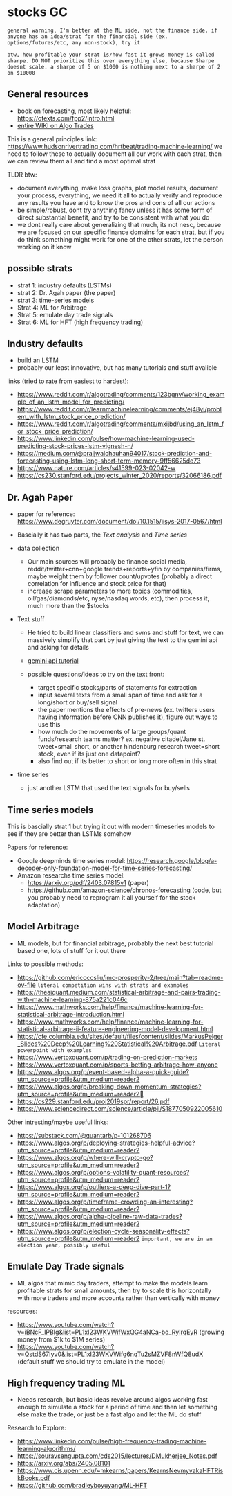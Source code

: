 # stocks GC

`general warning, I'm better at the ML side, not the finance side. if anyone has an idea/strat for the financial side (ex. options/futures/etc, any non-stock), try it`

`btw, how profitable your strat is/how fast it grows money is called sharpe. DO NOT prioritize this over everything else, because Sharpe doesnt scale. a sharpe of 5 on $1000 is nothing next to a sharpe of 2 on $10000`

## General resources

 - book on forecasting, most likely helpful: https://otexts.com/fpp2/intro.html
 - [entire WIKI on Algo Trades](https://www.reddit.com/r/algotrading/wiki/index/)
 
This is a general principles link: https://www.hudsonrivertrading.com/hrtbeat/trading-machine-learning/
we need to follow these to actually document all our work with each strat, then we can review them all and find a most optimal strat

TLDR btw:

 - document everything, make loss graphs, plot model results, document your process, everything, we need it all to actually verify and reproduce any results you have and to know the pros and cons of all our actions
 - be simple/robust, dont try anything fancy unless it has some form of direct substantial benefit, and try to be consistent with what you do
 - we dont really care about generalizing that much, its not nesc, because we are focused on our specific finance domains for each strat, but if you do think something might work for one of the other strats, let the person working on it know

## possible strats 

 - strat 1: industry defaults (LSTMs)
 - strat 2: Dr. Agah paper (the paper)
 - strat 3: time-series models
 - Strat 4: ML for Arbitrage
 - Strat 5: emulate day trade signals
 - Strat 6: ML for HFT (high frequency trading)

## Industry defaults

 - build an LSTM
 - probably our least innovative, but has many tutorials and stuff avalible

links (tried to rate from easiest to hardest):

 - https://www.reddit.com/r/algotrading/comments/123bgnv/working_example_of_an_lstm_model_for_predicting/
 - https://www.reddit.com/r/learnmachinelearning/comments/ej48yi/problem_with_lstm_stock_price_prediction/
 - https://www.reddit.com/r/algotrading/comments/mxijbd/using_an_lstm_for_stock_price_prediction/
 - https://www.linkedin.com/pulse/how-machine-learning-used-predicting-stock-prices-lstm-vignesh-n/
 - https://medium.com/@prajjwalchauhan94017/stock-prediction-and-forecasting-using-lstm-long-short-term-memory-9ff56625de73
 - https://www.nature.com/articles/s41599-023-02042-w
 - https://cs230.stanford.edu/projects_winter_2020/reports/32066186.pdf

## Dr. Agah Paper 

 - paper for reference: https://www.degruyter.com/document/doi/10.1515/jisys-2017-0567/html

 - Bascially it has two parts, the *Text analysis* and *Time series*

 - data collection
     - Our main sources will probably be finance social media, reddit/twitter+cnn+google trends+reports+yfin by companies/firms, maybe weight them by follower count/upvotes (probably a direct correlation for influence and stock price for that)
     - increase scrape parameters to more topics (commodities, oil/gas/diamonds/etc, nyse/nasdaq words, etc), then process it, much more than the $stocks

 - Text stuff 
     - He tried to build linear classifiers and svms and stuff for text, we can massively simplify that part by just giving the text to the gemini api and asking for details 
     - [gemini api tutorial](https://aistudio.google.com/)

     - possible questions/ideas to try on the text front:
         - target specific stocks/parts of statements for extraction
         - input several texts from a small span of time and ask for a long/short or buy/sell signal
         - the paper mentions the effects of pre-news (ex. twitters users having information before CNN publishes it), figure out ways to use this
         - how much do the movements of large groups/quant funds/research teams matter? ex. negative citadel/Jane st. tweet=small short, or another hindenburg research tweet=short stock, even if its just one datapoint?
       - also find out if its better to short or long more often in this strat

 - time series 
     - just another LSTM that used the text signals for buy/sells

## Time series models

This is bascially strat 1 but trying it out with modern timeseries models to see if they are better than LSTMs somehow

Papers for reference:

 - Google deepminds time series model: https://research.google/blog/a-decoder-only-foundation-model-for-time-series-forecasting/
 - Amazon researchs time series model:
     - https://arxiv.org/pdf/2403.07815v1 (paper)
     - https://github.com/amazon-science/chronos-forecasting (code, but you probably need to reprogram it all yourself for the stock adaptation)

## Model Arbitrage

 - ML models, but for financial arbitrage, probably the next best tutorial based one, lots of stuff for it out there

Links to possible methods:

 - https://github.com/ericcccsliu/imc-prosperity-2/tree/main?tab=readme-ov-file `literal competition wins with strats and examples`
 - https://theaiquant.medium.com/statistical-arbitrage-and-pairs-trading-with-machine-learning-875a221c046c
 - https://www.mathworks.com/help/finance/machine-learning-for-statistical-arbitrage-introduction.html
 - https://www.mathworks.com/help/finance/machine-learning-for-statistical-arbitrage-ii-feature-engineering-model-development.html
 - https://cfe.columbia.edu/sites/default/files/content/slides/MarkusPelger_Slides%20Deep%20Learning%20Statistical%20Arbitrage.pdf `Literal powerpoint with examples`
 - https://www.vertoxquant.com/p/trading-on-prediction-markets
 - https://www.vertoxquant.com/p/sports-betting-arbitrage-how-anyone
 - https://www.algos.org/p/event-based-alpha-a-quick-guide?utm_source=profile&utm_medium=reader2
 - https://www.algos.org/p/breaking-down-momentum-strategies?utm_source=profile&utm_medium=reader2
 - https://cs229.stanford.edu/proj2019spr/report/26.pdf
 - https://www.sciencedirect.com/science/article/pii/S1877050922005610

Other intresting/maybe useful links:

 - https://substack.com/@quantarb/p-101268706
 - https://www.algos.org/p/deploying-strategies-helpful-advice?utm_source=profile&utm_medium=reader2
 - https://www.algos.org/p/where-will-crypto-go?utm_source=profile&utm_medium=reader2
 - https://www.algos.org/p/options-volatility-quant-resources?utm_source=profile&utm_medium=reader2
 - https://www.algos.org/p/outliers-a-deep-dive-part-1?utm_source=profile&utm_medium=reader2
 - https://www.algos.org/p/timeframe-crowding-an-interesting?utm_source=profile&utm_medium=reader2
 - https://www.algos.org/p/alpha-pipeline-raw-data-trades?utm_source=profile&utm_medium=reader2
 - https://www.algos.org/p/election-cycle-seasonality-effects?utm_source=profile&utm_medium=reader2 `important, we are in an election year, possibly useful`

## Emulate Day Trade signals 

 - ML algos that mimic day traders, attempt to make the models learn profitable strats for small amounts, then try to scale this horizontally with more traders and more accounts rather than vertically with money 

resources:
 - https://www.youtube.com/watch?v=iBNcF_lPBIg&list=PL1xI23WKVWifWxQG4aNCa-bo_RyIrqEyR (growing money from $1k to $1M series)
 - https://www.youtube.com/watch?v=QstdS67Iyv0&list=PL1xI23WKVWifg6nqTu2sMZVF8nWfQ8udX (default stuff we should try to emulate in the model)

## High frequency trading ML 

 - Needs research, but basic ideas revolve around algos working fast enough to simulate a stock for a period of time and then let something else make the trade, or just be a fast algo and let the ML do stuff 

Research to Explore:

 - https://www.linkedin.com/pulse/high-frequency-trading-machine-learning-algorithms/ 
 - https://souravsengupta.com/cds2015/lectures/DMukherjee_Notes.pdf
 - https://arxiv.org/abs/2405.08101
 - https://www.cis.upenn.edu/~mkearns/papers/KearnsNevmyvakaHFTRiskBooks.pdf
 - https://github.com/bradleyboyuyang/ML-HFT
